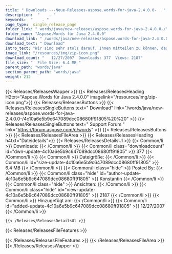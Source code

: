 ```yaml
---
title: " Downloads ---Neue-Releases-aspose.words-for-java-2.4.0.0- . "
description:  "    . " 
keywords:  "    . " 
page_type:  single_release_page
folder_link: " words/java/new-releases/aspose.words-for-java-2.4.0.0-/"
folder_name: "Aspose.Words für Java 2.4.0.0"
download_link: " /words/java/new-releases/aspose.words-for-java-2.4.0.0-/4c10a6e5b9c647089dcc08680ff91805"
download_text: " Download"
Intro_text: "Wir sind sehr stolz darauf, Ihnen mitteilen zu können, dass Aspose.Words für Java jetzt den Export nach ..."
image_link: "/resources/img/zip-icon.png"
download_count: "   12/27/2007  Downloads: 377  Views: 2187"
file_size: "  File Size: 6.4 MB "
parent_path: "words/java"
section_parent_path: "words/java"
weight: 212
---
```


{{< Releases/ReleasesWapper >}}
  {{< Releases/ReleasesHeading H2txt="Aspose.Words für Java 2.4.0.0" imagelink="/resources/img/zip-icon.png">}}
  {{< Releases/ReleasesButtons >}}
    {{< Releases/ReleasesSingleButtons text=" Download" link="/words/java/new-releases/aspose.words-for-java-2.4.0.0-/4c10a6e5b9c647089dcc08680ff91805%20%20" >}}
    {{< Releases/ReleasesSingleButtons text=" Support Forum " link="https://forum.aspose.com/c/words" >}}
  {{< Releases/ReleasesButtons >}}
  {{< Releases/ReleasesFileArea >}}
    {{< Releases/ReleasesHeading h4txt="Dateidetails">}}
    {{< Releases/ReleasesDetailsUl >}}
            {{< Common/li >}} Downloads: {{< /Common/li >}}
      {{< Common/li class="downloadcount" id="dwn-update-4c10a6e5b9c647089dcc08680ff91805" >}} 377 {{< /Common/li >}}
      {{< Common/li >}} Dateigröße: {{< /Common/li >}}
      {{< Common/li id="size-update-4c10a6e5b9c647089dcc08680ff91805" >}} 6.4 MB {{< /Common/li >}} 
      {{< Common/li  class="hide" >}} Posted By: {{< /Common/li >}} 
      {{< Common/li class="hide" id="author-update-4c10a6e5b9c647089dcc08680ff91805" >}} Konstantin {{< /Common/li >}}
      {{< Common/li class="hide" >}} Ansichten: {{< /Common/li >}}
      {{< Common/li class="hide" id="view-update-4c10a6e5b9c647089dcc08680ff91805" >}} 2187 {{< /Common/li >}}
      {{< Common/li >}} Hinzugefügt am: {{< /Common/li >}}
      {{< Common/li id="added-update-4c10a6e5b9c647089dcc08680ff91805" >}} 12/27/2007 {{< /Common/li >}} 

    {{< /Releases/ReleasesDetailsUl >}}

  {{< Releases/ReleasesFileFeatures >}}
      
  {{< /Releases/ReleasesFileFeatures >}}
 {{< /Releases/ReleasesFileArea >}}
{{< /Releases/ReleasesWapper >}}



